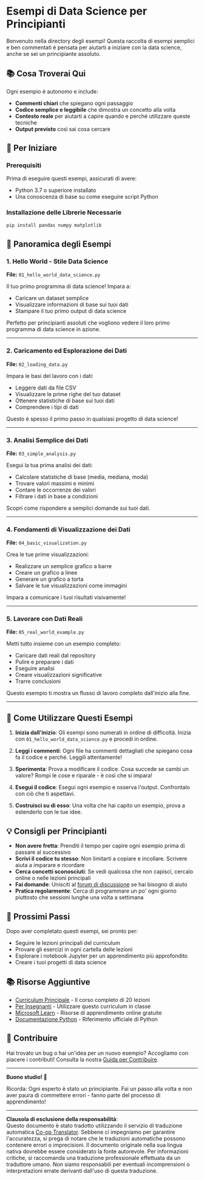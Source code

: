 <!--
CO_OP_TRANSLATOR_METADATA:
{
  "original_hash": "9bef7fd96c8f262339933117d9b3e342",
  "translation_date": "2025-10-03T13:01:21+00:00",
  "source_file": "examples/README.md",
  "language_code": "it"
}
-->
# Esempi di Data Science per Principianti

Benvenuto nella directory degli esempi! Questa raccolta di esempi semplici e ben commentati è pensata per aiutarti a iniziare con la data science, anche se sei un principiante assoluto.

## 📚 Cosa Troverai Qui

Ogni esempio è autonomo e include:
- **Commenti chiari** che spiegano ogni passaggio
- **Codice semplice e leggibile** che dimostra un concetto alla volta
- **Contesto reale** per aiutarti a capire quando e perché utilizzare queste tecniche
- **Output previsto** così sai cosa cercare

## 🚀 Per Iniziare

### Prerequisiti
Prima di eseguire questi esempi, assicurati di avere:
- Python 3.7 o superiore installato
- Una conoscenza di base su come eseguire script Python

### Installazione delle Librerie Necessarie
```bash
pip install pandas numpy matplotlib
```

## 📖 Panoramica degli Esempi

### 1. Hello World - Stile Data Science
**File:** `01_hello_world_data_science.py`

Il tuo primo programma di data science! Impara a:
- Caricare un dataset semplice
- Visualizzare informazioni di base sui tuoi dati
- Stampare il tuo primo output di data science

Perfetto per principianti assoluti che vogliono vedere il loro primo programma di data science in azione.

---

### 2. Caricamento ed Esplorazione dei Dati
**File:** `02_loading_data.py`

Impara le basi del lavoro con i dati:
- Leggere dati da file CSV
- Visualizzare le prime righe del tuo dataset
- Ottenere statistiche di base sui tuoi dati
- Comprendere i tipi di dati

Questo è spesso il primo passo in qualsiasi progetto di data science!

---

### 3. Analisi Semplice dei Dati
**File:** `03_simple_analysis.py`

Esegui la tua prima analisi dei dati:
- Calcolare statistiche di base (media, mediana, moda)
- Trovare valori massimi e minimi
- Contare le occorrenze dei valori
- Filtrare i dati in base a condizioni

Scopri come rispondere a semplici domande sui tuoi dati.

---

### 4. Fondamenti di Visualizzazione dei Dati
**File:** `04_basic_visualization.py`

Crea le tue prime visualizzazioni:
- Realizzare un semplice grafico a barre
- Creare un grafico a linee
- Generare un grafico a torta
- Salvare le tue visualizzazioni come immagini

Impara a comunicare i tuoi risultati visivamente!

---

### 5. Lavorare con Dati Reali
**File:** `05_real_world_example.py`

Metti tutto insieme con un esempio completo:
- Caricare dati reali dal repository
- Pulire e preparare i dati
- Eseguire analisi
- Creare visualizzazioni significative
- Trarre conclusioni

Questo esempio ti mostra un flusso di lavoro completo dall'inizio alla fine.

---

## 🎯 Come Utilizzare Questi Esempi

1. **Inizia dall'inizio**: Gli esempi sono numerati in ordine di difficoltà. Inizia con `01_hello_world_data_science.py` e procedi in ordine.

2. **Leggi i commenti**: Ogni file ha commenti dettagliati che spiegano cosa fa il codice e perché. Leggili attentamente!

3. **Sperimenta**: Prova a modificare il codice. Cosa succede se cambi un valore? Rompi le cose e riparale - è così che si impara!

4. **Esegui il codice**: Esegui ogni esempio e osserva l'output. Confrontalo con ciò che ti aspettavi.

5. **Costruisci su di esso**: Una volta che hai capito un esempio, prova a estenderlo con le tue idee.

## 💡 Consigli per Principianti

- **Non avere fretta**: Prenditi il tempo per capire ogni esempio prima di passare al successivo
- **Scrivi il codice tu stesso**: Non limitarti a copiare e incollare. Scrivere aiuta a imparare e ricordare
- **Cerca concetti sconosciuti**: Se vedi qualcosa che non capisci, cercalo online o nelle lezioni principali
- **Fai domande**: Unisciti al [forum di discussione](https://github.com/microsoft/Data-Science-For-Beginners/discussions) se hai bisogno di aiuto
- **Pratica regolarmente**: Cerca di programmare un po' ogni giorno piuttosto che sessioni lunghe una volta a settimana

## 🔗 Prossimi Passi

Dopo aver completato questi esempi, sei pronto per:
- Seguire le lezioni principali del curriculum
- Provare gli esercizi in ogni cartella delle lezioni
- Esplorare i notebook Jupyter per un apprendimento più approfondito
- Creare i tuoi progetti di data science

## 📚 Risorse Aggiuntive

- [Curriculum Principale](../README.md) - Il corso completo di 20 lezioni
- [Per Insegnanti](../for-teachers.md) - Utilizzare questo curriculum in classe
- [Microsoft Learn](https://docs.microsoft.com/learn/) - Risorse di apprendimento online gratuite
- [Documentazione Python](https://docs.python.org/3/) - Riferimento ufficiale di Python

## 🤝 Contribuire

Hai trovato un bug o hai un'idea per un nuovo esempio? Accogliamo con piacere i contributi! Consulta la nostra [Guida per Contribuire](../CONTRIBUTING.md).

---

**Buono studio! 🎉**

Ricorda: Ogni esperto è stato un principiante. Fai un passo alla volta e non aver paura di commettere errori - fanno parte del processo di apprendimento!

---

**Clausola di esclusione della responsabilità**:  
Questo documento è stato tradotto utilizzando il servizio di traduzione automatica [Co-op Translator](https://github.com/Azure/co-op-translator). Sebbene ci impegniamo per garantire l'accuratezza, si prega di notare che le traduzioni automatiche possono contenere errori o imprecisioni. Il documento originale nella sua lingua nativa dovrebbe essere considerato la fonte autorevole. Per informazioni critiche, si raccomanda una traduzione professionale effettuata da un traduttore umano. Non siamo responsabili per eventuali incomprensioni o interpretazioni errate derivanti dall'uso di questa traduzione.
